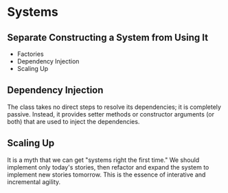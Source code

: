 # Systems

## Separate Constructing a System from Using It

* Factories
* Dependency Injection
* Scaling Up

## Dependency Injection

The class takes no direct steps to resolve its dependencies; it is completely passive. Instead, it provides setter methods or constructor arguments (or both) that are used to inject the dependencies.

## Scaling Up

It is a myth that we can get "systems right the first time." We should implement only today's stories, then refactor and expand the system to implement new stories tomorrow. This is the essence of interative and incremental agility.
